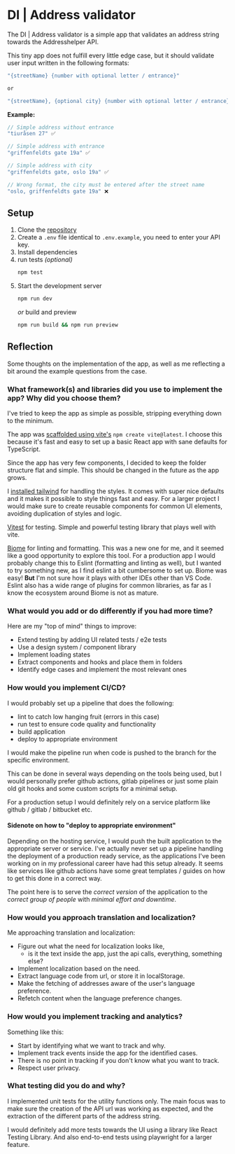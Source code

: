 # DI | Address validator

The DI | Address validator is a simple app that validates an address string towards the Addresshelper API.

This tiny app does not fulfill every little edge case, but it should validate user input written in the following formats:
```js
"{streetName} {number with optional letter / entrance}"

or

"{streetName}, {optional city} {number with optional letter / entrance}"
```
**Example:**
```js
// Simple address without entrance
"tiuråsen 27" ✅

// Simple address with entrance
"griffenfeldts gate 19a" ✅

// Simple address with city
"griffenfeldts gate, oslo 19a" ✅

// Wrong format, the city must be entered after the street name
"oslo, griffenfeldts gate 19a" ❌ 
```

## Setup
1. Clone the [repository]()
2. Create a `.env` file identical to `.env.example`, you need to enter your API key.
3. Install dependencies
4. run tests _(optional)_
   ```bash
   npm test
   ```
5. Start the development server
   ```bash
   npm run dev
   ```
   _or_ build and preview
   ```bash
   npm run build && npm run preview
   ```

## Reflection

Some thoughts on the implementation of the app, as well as me reflecting a bit around the example questions from the case.  

### What framework(s) and libraries did you use to implement the app? Why did you choose them? 

I've tried to keep the app as simple as possible, stripping everything down to the minimum. 

The app was [scaffolded using vite's](https://vite.dev/guide/#scaffolding-your-first-vite-project) `npm create vite@latest`. I choose this because it's fast and easy to set up a basic React app with sane defaults for TypeScript. 

Since the app has very few components, I decided to keep the folder structure flat and simple. This should be changed in the future as the app grows.

I [installed tailwind](https://tailwindcss.com/docs/installation/using-vite) for handling the styles. It comes with super nice defaults and it makes it possible to style things fast and easy. For a larger project I would make sure to create reusable components for common UI elements, avoiding duplication of styles and logic.

[Vitest](https://vitest.dev/guide/) for testing. Simple and powerful testing library that plays well with vite. 

[Biome](https://biomejs.dev/guides/getting-started/) for linting and formatting. This was a new one for me, and it seemed like a good opportunity to explore this tool. For a production app I would probably change this to Eslint (formatting and linting as well), but I wanted to try something new, as I find eslint a bit cumbersome to set up. Biome was easy! **But** I'm not sure how it plays with other IDEs other than VS Code. Eslint also has a wide range of plugins for common libraries, as far as I know the ecosystem around Biome is not as mature.



### What would you add or do differently if you had more time? 

Here are my "top of mind" things to improve: 
    
- Extend testing by adding UI related tests / e2e tests
- Use a design system / component library
- Implement loading states
- Extract components and hooks and place them in folders
- Identify edge cases and implement the most relevant ones

### How would you implement CI/CD? 

I would probably set up a pipeline that does the following:

- lint to catch low hanging fruit (errors in this case)
- run test to ensure code quality and functionality
- build application
- deploy to appropriate environment

I would make the pipeline run when code is pushed to the branch for the specific environment.

This can be done in several ways depending on the tools being used, but I would personally prefer github actions, gitlab pipelines or just some plain old git hooks and some custom scripts for a minimal setup.

For a production setup I would definitely rely on a service platform like github / gitlab / bitbucket etc.

#### Sidenote on how to "deploy to appropriate environment"

Depending on the hosting service, I would push the built application to the appropriate server or service. I've actually never set up a pipeline handling the deployment of a production ready service, as the applications I've been working on in my professional career have had this setup already. It seems like services like github actions have some great templates / guides on how to get this done in a correct way. 

The point here is to serve the _correct version_ of the application to the _correct group of people_ with _minimal effort and downtime_.

### How would you approach translation and localization? 

Me approaching translation and localization:

- Figure out what the need for localization looks like,
    - is it the text inside the app, just the api calls, everything, something else?
- Implement localization based on the need.
- Extract language code from url, or store it in localStorage.
- Make the fetching of addresses aware of the user's language preference.
- Refetch content when the language preference changes.

### How would you implement tracking and analytics? 

Something like this:

- Start by identifying what we want to track and why.
- Implement track events inside the app for the identified cases.
- There is no point in tracking if you don't know what you want to track.
- Respect user privacy.

### What testing did you do and why? 

I implemented unit tests for the utility functions only. The main focus was to make sure the creation of the API url was working as expected, and the extraction of the different parts of the address string.

I would definitely add more tests towards the UI using a library like React Testing Library. And also end-to-end tests using playwright for a larger feature.


